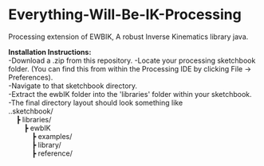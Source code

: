 # Everything-Will-Be-IK-Processing
Processing extension of EWBIK, A robust Inverse Kinematics library java.


<b>Installation Instructions:</b></br>
-Download a .zip from this repository. 
-Locate your processing sketchbook folder. (You can find this from within the Processing IDE by clicking File -> Preferences). </br>
-Navigate to that sketchbook directory.<br>
-Extract the ewbIK folder into the 'libraries' folder within your sketchbook.<br>
-The final directory layout should look something like<br>
..sketchbook/<br>
&nbsp;&nbsp;&nbsp;&nbsp;┣ libraries/<br>
&nbsp;&nbsp;&nbsp;&nbsp;&nbsp;&nbsp;&nbsp;&nbsp;┣ ewbIK</br>
&nbsp;&nbsp;&nbsp;&nbsp;&nbsp;&nbsp;&nbsp;&nbsp;&nbsp;&nbsp;&nbsp;&nbsp;┣ examples/<br>
&nbsp;&nbsp;&nbsp;&nbsp;&nbsp;&nbsp;&nbsp;&nbsp;&nbsp;&nbsp;&nbsp;&nbsp;┣ library/</br>
&nbsp;&nbsp;&nbsp;&nbsp;&nbsp;&nbsp;&nbsp;&nbsp;&nbsp;&nbsp;&nbsp;&nbsp;┣ reference/</br>

